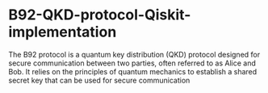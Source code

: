 # B92-QKD-protocol-Qiskit-implementation
The B92 protocol is a quantum key distribution (QKD) protocol designed for secure communication between two parties, often referred to as Alice and Bob. It relies on the principles of quantum mechanics to establish a shared secret key that can be used for secure communication
